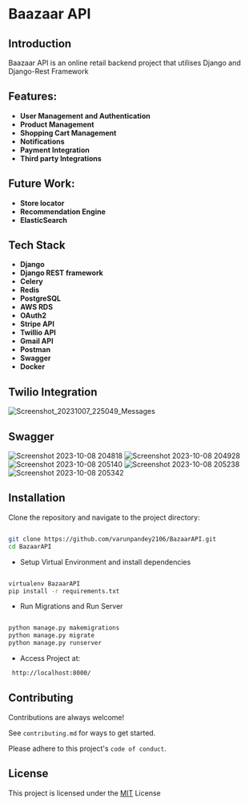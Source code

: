 
# Baazaar API


## Introduction

Baazaar API is an online retail backend project  that utilises Django and Django-Rest Framework

## Features:

- **User Management and Authentication**
- **Product Management**
- **Shopping Cart Management**
- **Notifications**
- **Payment Integration**
- **Third party Integrations**

## Future Work:

- **Store locator**
- **Recommendation Engine**
- **ElasticSearch**

## Tech Stack

- **Django**
- **Django REST framework**
- **Celery** 
- **Redis** 
- **PostgreSQL**
-  **AWS RDS**
- **OAuth2**
- **Stripe API**
- **Twillio API**
- **Gmail API**
- **Postman**
- **Swagger**
- **Docker**

## Twilio Integration

![Screenshot_20231007_225049_Messages](https://github.com/varunpandey2106/BaazaarAPI/assets/77747699/8b8c75b5-c04d-4e16-9909-0ac0ece5a4d7)

## Swagger

![Screenshot 2023-10-08 204818](https://github.com/varunpandey2106/BaazaarAPI/assets/77747699/9183b5db-c0ca-4292-adcf-47511bdb71c1)
![Screenshot 2023-10-08 204928](https://github.com/varunpandey2106/BaazaarAPI/assets/77747699/44e10202-3ce1-4230-b573-fca59330ec42)
![Screenshot 2023-10-08 205140](https://github.com/varunpandey2106/BaazaarAPI/assets/77747699/f6b93f57-de88-40af-bca5-705c8c207064)
![Screenshot 2023-10-08 205238](https://github.com/varunpandey2106/BaazaarAPI/assets/77747699/09dc8ae9-3217-46fd-960b-25e4401ea011)
![Screenshot 2023-10-08 205342](https://github.com/varunpandey2106/BaazaarAPI/assets/77747699/847037d6-c833-47c7-96b4-f29575fb15bf)


## Installation

Clone the repository and navigate to the project directory:
```bash

git clone https://github.com/varunpandey2106/BazaarAPI.git
cd BazaarAPI
```

- Setup Virtual Environment and install dependencies 
```bash

virtualenv BazaarAPI
pip install -r requirements.txt
```

- Run Migrations and Run Server
```bash

python manage.py makemigrations
python manage.py migrate
python manage.py runserver
```

- Access Project at: 
```bash
 http://localhost:8000/
```




## Contributing

Contributions are always welcome!

See `contributing.md` for ways to get started.

Please adhere to this project's `code of conduct`.


## License

This project is licensed under the [MIT](https://choosealicense.com/licenses/mit/) License
